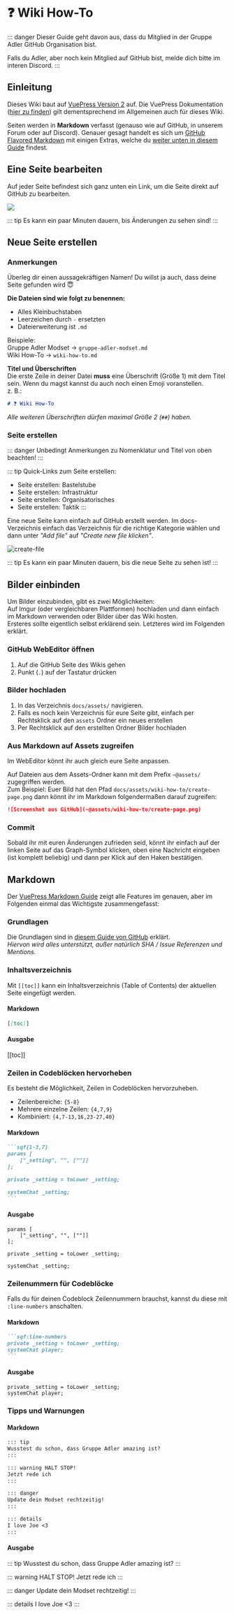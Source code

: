 # :question: Wiki How-To
::: danger
Dieser Guide geht davon aus, dass du Mitglied in der Gruppe Adler GitHub Organisation bist.

Falls du Adler, aber noch kein Mitglied auf GitHub bist, melde dich bitte im interen Discord.
:::

## Einleitung
Dieses Wiki baut auf [VuePress Version 2](https://v2.vuepress.vuejs.org/) auf. Die VuePress Dokumentation ([hier zu finden](https://v2.vuepress.vuejs.org/guide)) gilt dementsprechend im Allgemeinen auch für dieses Wiki.  

Seiten werden in **Markdown** verfasst (genauso wie auf GitHub, in unserem Forum oder auf Discord). Genauer gesagt handelt es sich um [GitHub Flavored Markdown](https://guides.github.com/features/mastering-markdown/) mit einigen Extras, welche du [weiter unten in diesem Guide](#markdown) findest.


## Eine Seite bearbeiten
Auf jeder Seite befindest sich ganz unten ein Link, um die Seite direkt auf GitHub zu bearbeiten.

![](~@assets/wiki-how-to/edit-link.png)

::: tip
Es kann ein paar Minuten dauern, bis Änderungen zu sehen sind!
:::

## Neue Seite erstellen

### Anmerkungen
Überleg dir einen aussagekräftigen Namen! Du willst ja auch, dass deine Seite gefunden wird :innocent:

**Die Dateien sind wie folgt zu benennen:**
- Alles Kleinbuchstaben
- Leerzeichen durch `-` ersetzten
- Dateierweiterung ist `.md`

Beispiele:  
Gruppe Adler Modset → `gruppe-adler-modset.md`  
Wiki How-To → `wiki-how-to.md`

**Titel und Überschriften**  
Die erste Zeile in deiner Datei **muss** eine Überschrift (Größe 1) mit dem Titel sein. Wenn du magst kannst du auch noch einen Emoji voranstellen.  
z. B.:
```md
# ❓ Wiki How-To
```

_Alle weiteren Überschriften dürfen maximal Größe 2 (`##`) haben._

### Seite erstellen
::: danger 
Unbedingt Anmerkungen zu Nomenklatur und Titel von oben beachten!
:::

::: tip Quick-Links zum Seite erstellen:
- <GradGitHubLink link="/new/:branch/:dir/bastelstube">Seite erstellen: Bastelstube</GradGitHubLink>
- <GradGitHubLink link="/new/:branch/:dir/infrastruktur">Seite erstellen: Infrastruktur</GradGitHubLink>
- <GradGitHubLink link="/new/:branch/:dir/organisatorisches">Seite erstellen: Organisatorisches</GradGitHubLink>
- <GradGitHubLink link="/new/:branch/:dir/taktik">Seite erstellen: Taktik</GradGitHubLink>
:::

Eine neue Seite kann einfach auf GitHub erstellt werden. Im <GradGitHubLink link="/tree/:branch/:dir">docs-Verzeichnis</GradGitHubLink> einfach das Verzeichnis für die richtige Kategorie wählen und dann unter _"Add file"_ auf _"Create new file klicken"_.

![create-file](~@assets/wiki-how-to/create-page.png)

::: tip
Es kann ein paar Minuten dauern, bis die neue Seite zu sehen ist!
:::

## Bilder einbinden
Um Bilder einzubinden, gibt es zwei Möglichkeiten:  
Auf Imgur (oder vergleichbaren Plattformen) hochladen und dann einfach im Markdown verwenden oder Bilder über das Wiki hosten.  
Ersteres sollte eigentlich selbst erklärend sein. Letzteres wird im Folgenden erklärt.

### GitHub WebEditor öffnen
1. Auf die <GradGitHubLink link="/">GitHub Seite des Wikis</GradGitHubLink> gehen
2. Punkt (`.`) auf der Tastatur drücken

### Bilder hochladen
1. In das Verzeichnis `docs/assets/` navigieren.
2. Falls es noch kein Verzeichnis für eure Seite gibt, einfach per Rechtsklick auf den `assets` Ordner ein neues erstellen
3. Per Rechtsklick auf den erstellten Ordner Bilder hochladen

### Aus Markdown auf Assets zugreifen
Im WebEditor könnt ihr auch gleich eure Seite anpassen.

Auf Dateien aus dem Assets-Ordner kann mit dem Prefix `~@assets/` zugegriffen werden.  
Zum Beispiel: Euer Bild hat den Pfad `docs/assets/wiki-how-to/create-page.png` dann könnt ihr im Markdown folgendermaßen darauf zugreifen:

```md
![Screenshot aus GitHub](~@assets/wiki-how-to/create-page.png)
```

### Commit
Sobald ihr mit euren Änderungen zufrieden seid, könnt ihr einfach auf der linken Seite auf das Graph-Symbol klicken, oben eine Nachricht eingeben (ist komplett beliebig) und dann per Klick auf den Haken bestätigen.

## Markdown
Der [VuePress Markdown Guide](https://v2.vuepress.vuejs.org/guide/markdown.html#syntax-extensions) zeigt alle Features im genauen, aber im Folgenden einmal das Wichtigste zusammengefasst:

### Grundlagen
Die Grundlagen sind in [diesem Guide von GitHub](https://guides.github.com/features/mastering-markdown/) erklärt.  
_Hiervon wird alles unterstützt, außer natürlich SHA / Issue Referenzen und Mentions._

### Inhaltsverzeichnis

Mit `[[toc]]` kann ein Inhaltsverzeichnis (Table of Contents) der aktuellen Seite eingefügt werden.

#### Markdown
```markdown
[[toc]]
```

#### Ausgabe
[[toc]]

### Zeilen in Codeblöcken hervorheben

Es besteht die Möglichkeit, Zeilen in Codeblöcken hervorzuheben.

- Zeilenbereiche: `{5-8}`
- Mehrere einzelne Zeilen: `{4,7,9}`
- Kombiniert: `{4,7-13,16,23-27,40}`

#### Markdown
````markdown
```sqf{1-3,7}
params [
    ["_setting", "", [""]]
];

private _setting = toLower _setting;

systemChat _setting;
```
````

#### Ausgabe
```sqf{1-3,7}
params [
    ["_setting", "", [""]]
];

private _setting = toLower _setting;

systemChat _setting;
```

### Zeilenummern für Codeblöcke

Falls du für deinen Codeblock Zeilennummern brauchst, kannst du diese mit `:line-numbers` anschalten.

#### Markdown
````markdown
```sqf:line-numbers
private _setting = toLower _setting;
systemChat player;
```
````

#### Ausgabe
```sqf:line-numbers
private _setting = toLower _setting;
systemChat player;
```

### Tipps und Warnungen

#### Markdown
```markdown
::: tip
Wusstest du schon, dass Gruppe Adler amazing ist?
:::

::: warning HALT STOP!
Jetzt rede ich
:::

::: danger
Update dein Modset rechtzeitig!
:::

::: details
I love Joe <3
:::
```

#### Ausgabe
::: tip
Wusstest du schon, dass Gruppe Adler amazing ist?
:::

::: warning HALT STOP!
Jetzt rede ich
:::

::: danger
Update dein Modset rechtzeitig!
:::

::: details
I love Joe <3
:::
